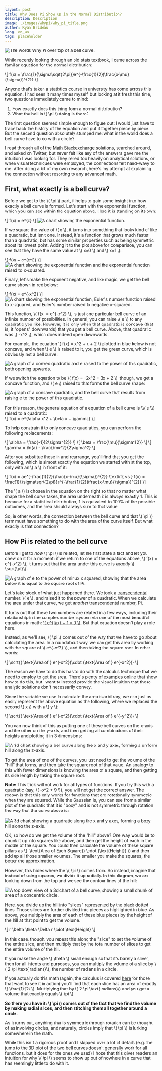 ```yaml
---
layout: post
title: Why Does Pi Show up in the Normal Distribution?
description: Description
image: ./images/whypi/why_pi_title.png
author: Ryan Brideau
lang: en_us
tags: placeholder
---
```


<div>
<img src="/images/whypi/why_pi_title.png" alt="The words Why Pi over top of a bell curve.">
</div>

While recently looking through an old stats textbook, I came across the familiar equation for the normal distribution:

<div>
\[ f(x) = \frac{1}{\sigma\sqrt{2\pi}}e^{-\frac{1}{2}(\frac{x-\mu}{\sigma})^{2}} \]
</div>

Anyone that's taken a statistics course in university has come across this equation. I had seen it many times myself, but looking at it fresh this time, two questions immediately came to mind:

 1. How exactly does this thing form a normal distribution?
 2. What the hell is <span>\\( \pi \\)</span> doing in there?

The first question seemed simple enough to figure out: I would just have to trace back the history of the equation and put it together piece by piece. But the second question absolutely stumped me: what in the world does a bell curve have to do with a circle? 

I read through all of the [Math Stackexchange solutions](https://math.stackexchange.com/q/28558/424609), searched around, and asked on Twitter, but never felt like any of the answers gave me the intuition I was looking for. They relied too heavily on analytical solutions, or when visual techniques were employed, the connections felt hand-wavy to me. After doing a bit of my own research, here's my attempt at explaining the connection without resorting to any advanced math.

## First, what exactly is a bell curve?

Before we get to the <span>\\( \pi \\)</span> part, it helps to gain some insight into how exactly a bell curve is formed. Let's start with the exponential function, which you can see within the equation above. Here it is standing on its own:

<div>
\[ f(x) = e^{x} \]
<img src="/images/whypi/exponential.png" alt="A chart showing the exponential function.">
</div>

If we square the value of <span>\\( x \\)</span>, it turns into something that looks kind of like a quadratic, but isn't one. Instead, it's a function that grows much faster than a quadratic, but has some similar properties such as being symmetric about its lowest point. Adding it to the plot above for comparison, you can see that they have the same value at <span>\\( x=0 \\)</span> and <span>\\( x=1 \\)</span>:

<div>
\[ f(x) = e^{x^2} \]
<img src="/images/whypi/exponential_x2.png" alt="A chart showing the exponential function and the exponential function raised to x-squared.">
</div>

Finally, let's make the exponent negative, and like magic, we get the bell curve shown in red below:

<div>
\[ f(x) = e^{-x^2} \]
<img src="/images/whypi/exponential_min_x2.png" alt="A chart showing the exponential function, Euler's number function raised to x-squared, and Euler's number raised to negative x-squared.">
</div>

This function, <span>\\( f(x) = e^{-x^2} \\)</span>, is just one particular bell curve of an infinite number of possibilities. In general, you can raise <span>\\( e \\)</span> to any quadratic you like. However, it is only when that quadratic is concave (that is, it "opens" downwards) that you get a bell curve. Above, that quadratic was <span>\\( -x^2 \\)</span>, which does indeed open downwards.

For example, the equation <span>\\( f(x) = x^2 + x + 2 \\)</span>  plotted in blue below is not concave, and when <span>\\( e \\)</span> is raised to it, you get the green curve, which is obviously not a bell curve:

<div>
<img src="/images/whypi/not_a_bell_curve.png" alt="A graph of a convex quadratic and e raised to the power of this quadratic, both opening upwards.">
</div>

If we switch the equation to be <span>\\( f(x) = -2x^2 + 3x + 2 \\)</span>, though, we get a concave function, and <span>\\( e \\)</span> raised to that forms the bell curve shape:

<div>
<img src="/images/whypi/is_a_bell_curve.png" alt="A graph of a concave quadratic, and the bell curve that results from raising e to the power of this quadratic.">
</div>
<br>
For this reason, the general equation of a equation of a bell curve is <span>\\( e \\)</span> raised to a quadratic:

<div>
\[ f(x) = e^{\alpha x^2 + \beta x + \gamma} \]
</div>

To help constrain it to only concave quadratics, you can perform the following replacements:

<div>
\[ \alpha = \frac{-1}{2\sigma^{2}} \]
\[ \beta = \frac{\mu}{\sigma^{2}} \]
\[ \gamma = \ln(a) - \frac{\mu^2}{2\sigma^2} \]
</div>

After you substitue these in and rearrange, you'll find that you get the following, which is almost exactly the equation we started with at the top, only with an <span>\\( a \\)</span> in front of it:

<div>
\[ f(x) = ae^{-\frac{1}{2}(\frac{x-\mu}{\sigma})^{2}} \textbf{  vs  } f(x) = \frac{1}{\sigma\sqrt{2\pi}}e^{-\frac{1}{2}(\frac{x-\mu}{\sigma})^{2}} \]
</div>

The <span>\\( a \\)</span> is chosen in the equation on the right so that no matter what shape the bell curve takes, the area underneath it is always exactly 1. This is because for a statistical distribution, 1 is equivalent to 100% of the possible outcomes, and the area should always sum to that value.

So, in other words, the connection between the bell curve and that <span>\\( \pi \\)</span> term must have something to do with the area of the curve itself. But what exactly is that connection?

## How Pi is related to the bell curve

Before I get to _how_ <span>\\( \pi \\)</span> is related, let me first state a fact and let you chew on it for a moment: if we return to one of the equations above, <span>\\( f(x) = e^{-x^2} \\)</span>, it turns out that the area under this curve is _exactly_ <span>\\( \sqrt{\pi}\\)</span>.

<div>
<img src="/images/whypi/area.png" alt="A graph of e to the power of minux x squared, showing that the area below it is equal to the square root of Pi.">
</div>

Let's take stock of what just happened there. We took a [transcendental](https://en.wikipedia.org/wiki/Transcendental_number) number, <span>\\( e \\)</span>, and raised it to the power of a quadratic. When we calculate the area under that curve, we get _another_ transcendental number, Pi.

It turns out that these two numbers are related in a few ways, including their relationship in the complex number system via one of the most beautiful equations in math: <a href="https://en.wikipedia.org/wiki/Euler%27s_formula"> <span>\\( e^{i\pi} + 1 = 0 \\)</span></a>. But that equation doesn't play a role here. 

Instead, as we'll see, <span>\\( \pi \\)</span> comes out of the way that we have to go about calculating the area. In a roundabout way, we can get this area by working with the square of <span>\\( e^{-x^2} \\)</span>, and then taking the square root. In other words:

<div>
\[ \sqrt{( \text{Area of } e^{-x^2})\cdot (\text{Area of } e^{-x^2})} \]
</div>

The reason we have to do this has to do with the calculus technique that we need to employ to get the area. There's plenty of [examples online](https://en.wikipedia.org/wiki/Gaussian_integral) that show how to do this, but I want to instead provide the visual intuition that these analytic solutions don't necessarily convey.

Since the variable we use to calculate the area is arbitrary, we can just as easily represent the above equation as the following, where we replaced the second <span>\\( x \\)</span> with a <span>\\( y \\)</span>:

<div>
\[ \sqrt{( \text{Area of } e^{-x^2})\cdot (\text{Area of } e^{-y^2})} \]
</div>

You can now think of this as putting one of these bell curves on the x-axis and the other on the y-axis, and then getting all combinations of their heights and plotting it in 3 dimensions:

<div>
<img src="/images/whypi/3d_bell_curve.png" alt="A 3d chart showing a bell curve along the x and y axes, forming a uniform hill along the z-axis.">
</div>

To get the area of one of the curves, you just need to get the volume of the "hill" that forms, and then take the square root of that value. An analogy to this with fewer dimensions is knowing the area of a square, and then getting its side length by taking the square root.

<div class="message">
<strong>Note:</strong> This trick will not work for all types of functions. If you try this with a quadratic (say, <span>\( -x^2 + 9 \)</span>), you will not get the correct answer. The reason is that this only works for functions that are rotationally symmetric when they are squared. While the Gaussian is, you can see from a similar plot of the quadratic that it is "boxy" and is not symmetric through rotation the way that the curve above is:
<br /><br />
<div>
<img src="/images/whypi/3d_quadratic@2x.png" alt="A 3d chart showing a quadratic along the x and y axes, forming a boxy hill along the z-axis.">
</div>
</div>

OK, so how do we get the volume of the "hill" above? One way would be to chunk it up into squares like above, and then get the height of each in the middle of the square. You could then calculate the volume of these square pillars as <span>\\( (\text{Area of Each Square}) \cdot (\text{Height}) \\)</span> and then add up all those smaller volumes. The smaller you make the squares, the better the approximation.

However, this hides where the <span>\\( \pi \\)</span> comes from. So instead, imagine that instead of using squares, we divide it up radially. In this diagram, we are looking down from the top and we see the contour lines of the hill:

<div>
<img src="/images/whypi/volume_radial.png" alt="A top down view of a 3d chart of a bell curve, showing a small chunk of area of a concentric circle.">
</div>

Here, you divide up the hill into "slices" represented by the black dotted lines. Those slices are further divided into pieces as highlighted in blue. As above, you multiply the area of each of these blue pieces by the height of the hill at that point to get the volume.

<div>
\[ r \Delta \theta \Delta r \cdot \text{Height} \]
</div>

In this case, though, you repeat this along the "slice" to get the volume of the entire slice, and then multiply that by the total number of slices to get the entire volume of the hill.

If you make the angle <span>\\( \theta \\)</span> small enough so that it's barely a sliver, then for all intents and purposes, you can multiply the volume of a slice by <span>\\( 2 \pi  \text{ radians}\\)</span>, the number of radians in a circle.

If you actually do this math (again, the calculus is covered [here](https://en.wikipedia.org/wiki/Gaussian_integral#By_polar_coordinates) for those that want to see it in action) you'll find that each slice has an area of exactly <span>\\( \frac{1}{2} \\)</span>. Multiplying that by <span>\\( 2 \pi  \text{ radians}\\)</span> and you get a volume that exactly equals <span>\\( \pi \\)</span>. 

**So there you have it: <span>\\( \pi \\)</span> comes out of the fact that we find the volume by making radial slices, and then stitching them all together around a circle.**

As it turns out, anything that is symmetric through rotation can be thought of as involving circles, and naturally, circles imply that <span>\\( \pi \\)</span> is lurking somewhere in the math.

While this isn't a rigorous proof and I skipped over a lot of details (e.g. the jump to the 3D plot of the two bell curves doesn't generally work for all functions, but it does for the ones we used) I hope that this gives readers an intuition for why <span>\\( \pi \\)</span> seems to show up out of nowhere in a curve that has seemingly little to do with it.